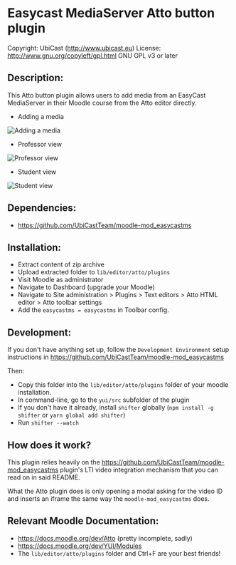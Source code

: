 Easycast MediaServer Atto button plugin
===========================================

Copyright: UbiCast (http://www.ubicast.eu)
License: http://www.gnu.org/copyleft/gpl.html GNU GPL v3 or later

Description:
------------
This Atto button plugin allows users to add media from an EasyCast MediaServer in their Moodle course from the Atto editor directly.

* Adding a media

![Adding a media](../assets/adding-media.gif)

* Professor view

![Professor view](../assets/professor-view.png)

* Student view

![Student view](../assets/student-view.png)

Dependencies:
-------------

* https://github.com/UbiCastTeam/moodle-mod_easycastms

Installation:
-------------

* Extract content of zip archive
* Upload extracted folder to `lib/editor/atto/plugins`
* Visit Moodle as administrator
* Navigate to Dashboard (upgrade your Moodle)
* Navigate to Site administration > Plugins > Text editors > Atto HTML editor > Atto toolbar settings
* Add the `easycastms = easycastms` in Toolbar config.

Development:
-----------

If you don't have anything set up, follow the `Development Environment` setup instructions in https://github.com/UbiCastTeam/moodle-mod_easycastms

Then:

* Copy this folder into the `lib/editor/atto/plugins` folder of your moodle installation.
* In command-line, go to the `yui/src` subfolder of the plugin
* If you don't have it already, install `shifter` globally (`npm install -g shifter` or `yarn global add shifter`)
* Run `shifter --watch`

How does it work?
-----------------

This plugin relies heavily on the https://github.com/UbiCastTeam/moodle-mod_easycastms plugin's LTI video integration mechanism that you can read on in said README.

What the Atto plugin does is only opening a modal asking for the video ID and inserts an iframe the same way the `moodle-mod_easycastms` does.

Relevant Moodle Documentation:
----------------------

* https://docs.moodle.org/dev/Atto (pretty incomplete, sadly)
* https://docs.moodle.org/dev/YUI/Modules
* The `lib/editor/atto/plugins` folder and Ctrl+F are your best friends!
